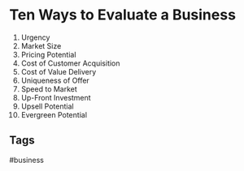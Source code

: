 # Ten Ways to Evaluate a Business

1. Urgency  
2. Market Size
3. Pricing Potential  
4. Cost of Customer Acquisition  
5. Cost of Value Delivery  
6. Uniqueness of Offer
7. Speed to Market  
8. Up-Front Investment  
9. Upsell Potential  
10. Evergreen Potential  


## Tags
#business
